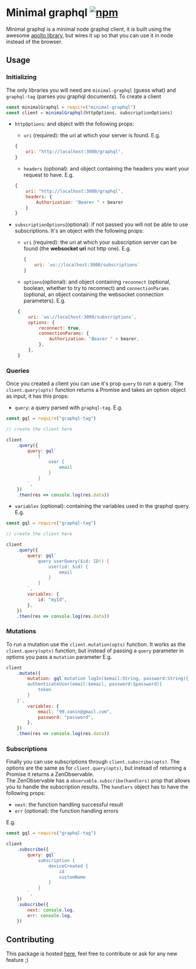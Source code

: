 # Minimal graphql [![npm](https://img.shields.io/npm/v/minimal-graphql.svg?style=plastic)](https://www.npmjs.com/package/minimal-graphql)

Minimal graphql is a minimal node graphql client, it is built using the awesome [apollo library](https://www.apollographql.com/), but wires it up so that you can use it in node instead of the browser.

## Usage

### Initializing

The only libraries you will need are `minimal-graphql` (guess what) and `graphql-tag` (parses you graphql documents).
To create a client

```js
const minimalGraphql = require("minimal-graphql")
const client = minimalGraphql(httpOptions, subscriptionOptions)
```

* `httpOptions`: and object with the following props:

  * `uri` (required): the uri at which your server is found. E.g.

  ```js
  {
      uri: "http://localhost:3000/graphql",
  }
  ```

  * `headers` (optional): and object containing the headers you want your request to have. E.g.

  ```js
  {
      uri: "http://localhost:3000/graphql",
      headers: {
          Authorization: "Bearer " + bearer
      }
  }
  ```

* `subscriptionOptions`(optional): if not passed you will not be able to use subscriptions. It's an object with the following props:

  * `uri` (required): the uri at which your subscription server can be found (the **websocket uri** not http one). E.g.
    ```js
    {
        uri: `ws://localhost:3000/subscriptions`
    }
    ```
  * `options`(optional): and object containing `reconnect` (optional, boolean, whether to try to reconnect) and `connectionParams` (optional, an object containing the websocket connection parameters). E.g.

  ```js
   {
       uri: `ws://localhost:3000/subscriptions`,
       options: {
           reconnect: true,
           connectionParams: {
               Authorization: "Bearer " + bearer,
           },
       },
   }
  ```

### Queries

Once you created a client you can use it's prop `query` to run a query.
The `client.query(opts)` function returns a Promise and takes an option object as input, it has this props:

* `query`: a query parsed with `graphql-tag`. E.g.

```js
const gql = require("graphql-tag")

// create the client here

client
    .query({
        query: gql`
            {
                user {
                    email
                }
            }
        `,
    })
    .then(res => console.log(res.data))
```

* `variables` (optional): containing the variables used in the graphql query. E.g.

```js
const gql = require("graphql-tag")

// create the client here

client
    .query({
        query: gql`
            query userQuery($id: ID!) {
                user(id: $id) {
                    email
                }
            }
        `,
        variables: {
            id: "myId",
        },
    })
    .then(res => console.log(res.data))
```

### Mutations

To run a mutation use the `client.mutation(opts)` function. It works as the `client.query(opts)` function, but instead of passing a `query` parameter in options you pass a `mutation` parameter
E.g.

```js
client
    .mutate({
        mutation: gql`mutation logIn($email:String, password:String){
        authenticateUser(email:$email, password:$password){
            token
        }
    }`,
        variables: {
            email: "99.zanin@gmail.com",
            password: "password",
        },
    })
    .then(res => console.log(res.data))
```

### Subscriptions

Finally you can use subscriptions through `client.subscribe(opts)`. The options are the same as for `client.query(opts)`, but instead of returning a Promise it returns a ZenObservable.  
The ZenObservable has a `observable.subscribe(handlers)` prop that allows you to handle the subscription results. The `handlers` object has to have the following props:

* `next`: the function handling successful result
* `err` (optional): the function handling errors

E.g.

```js
const gql = require("graphql-tag")

client
    .subscribe({
        query: gql`
            subscription {
                deviceCreated {
                    id
                    customName
                }
            }
        `,
    })
    .subscribe({
        next: console.log,
        err: console.log,
    })
```

## Contributing

This package is hosted [here](https://github.com/ZaninAndrea/minimalGraphql), feel free to contribute or ask for any new feature ;)
